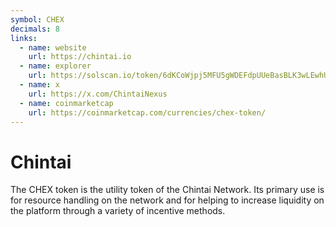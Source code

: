 ```yaml
---
symbol: CHEX
decimals: 8
links:
  - name: website
    url: https://chintai.io
  - name: explorer
    url: https://solscan.io/token/6dKCoWjpj5MFU5gWDEFdpUUeBasBLK3wLEwhUzQPAa1e
  - name: x
    url: https://x.com/ChintaiNexus
  - name: coinmarketcap
    url: https://coinmarketcap.com/currencies/chex-token/
---
```


# Chintai

The CHEX token is the utility token of the Chintai Network. Its primary use is for resource handling on the network and for helping to increase liquidity on the platform through a variety of incentive methods.
